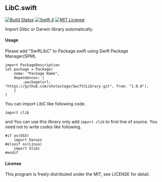 LibC.swift
-----------
[![Build Status](https://travis-ci.org/shotastage/LibC.swift.svg?branch=master)](https://travis-ci.org/shotastage/LibC.swift)
[![Swift 4](https://img.shields.io/badge/Swift-4-orange.svg?style=flat)](https://developer.apple.com/swift/)
[![MIT License](http://img.shields.io/badge/license-MIT-blue.svg?style=flat)](LICENSE)


Import Glibc or Darwin library automatically.


#### Usage
Please add "SwiftLibC" to Package.swift using Swift Package Manager(SPM).

```:Swift
import PackageDescription
let package = Package(
    name: "Package Name",
    dependences: [
    	.package(url: "https://github.com/shotastage/SwiftCLibrary.git", from: "1.0.0"),
    ]
)
```

You can import LibC like following code.
```:Swift
import clib
```

and You can use this library only add `import clib` to first line of source.
You need not to write codes like following. 

```:Swift
#if os(OSX)
	import Darwin
#elseif os(Linux)
	import Glibc
#endif
```

 
#### License
This program is freely distributed under the MIT, see LICENSE for detail.
